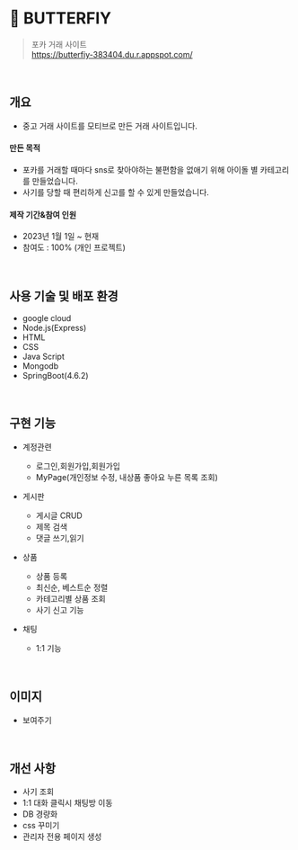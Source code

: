 # :pushpin: BUTTERFIY
>포카 거래 사이트 <br>
>https://butterfiy-383404.du.r.appspot.com/
</br>


## 개요
- 중고 거래 사이트를 모티브로 만든 거래 사이트입니다.

#### 만든 목적
- 포카를 거래할 때마다 sns로 찾아야하는 불편함을 없애기 위해 아이돌 별 카테고리를 만들었습니다.
- 사기를 당할 때 편리하게 신고를 할 수 있게 만들었습니다.

#### 제작 기간&참여 인원
- 2023년 1월 1일 ~ 현재
- 참여도 : 100% (개인 프로젝트)
</br>


## 사용 기술 및 배포 환경
- google cloud 
- Node.js(Express)
- HTML
- CSS
- Java Script
- Mongodb
- SpringBoot(4.6.2)
</br>

## 구현 기능

- 계정관련
  - 로그인,회원가입,회원가입
  - MyPage(개인정보 수정, 내상품 좋아요 누른 목록 조회)
- 게시판
  - 게시글 CRUD
  - 제목 검색
  - 댓글 쓰기,읽기
  
- 상품
  - 상품 등록
  - 최신순, 베스트순 정렬
  - 카테고리별 상품 조회
  - 사기 신고 기능
  
- 채팅
  - 1:1 기능
  
  
</br> 


## 이미지 

- 보여주기

</br>



## 개선 사항

- 사기 조회 
- 1:1 대화 클릭시 채팅방 이동 
- DB 경량화 
- css 꾸미기
- 관리자 전용 페이지 생성






